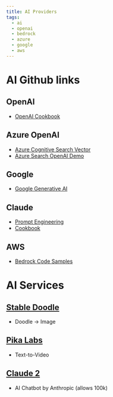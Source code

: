 ```yaml
---
title: AI Providers
tags:
  - ai
  - openai
  - bedrock
  - azure
  - google
  - aws
---
```

# AI Github links 
## OpenAI 
- [OpenAI Cookbook](https://github.com/openai/openai-cookbook/tree/main/examples)
## Azure OpenAI
- [Azure Cognitive Search Vector](https://github.com/Azure/cognitive-search-vector-pr)
- [Azure Search OpenAI Demo](https://github.com/Azure-Samples/azure-search-openai-demo)
## Google 
- [Google Generative AI](https://github.com/GoogleCloudPlatform/generative-ai/tree/main/gen-app-builder)

## Claude
- [Prompt Engineering](https://docs.google.com/spreadsheets/d/19jzLgRruG9kjUQNKtCg1ZjdD6l6weA6qRXG5zLIAhC8/edit#gid=302111193)
- [Cookbook](https://github.com/anthropics/anthropic-cookbook)
## AWS 
- [Bedrock Code Samples](https://github.com/aws-samples/amazon-bedrock-workshop.git)

# AI Services
## [Stable Doodle](https://clipdrop.co/stable-doodle)
- Doodle -> Image 
## [Pika Labs](https://www.pika.art/demo)
- Text-to-Video
## [Claude 2](https://claude.ai/login)
- AI Chatbot by Anthropic (allows 100k)

 
